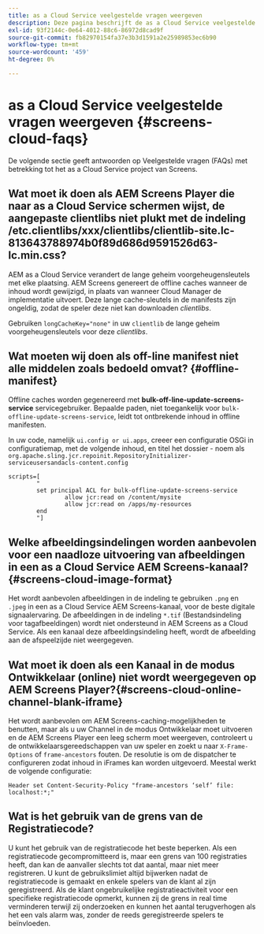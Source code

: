```yaml
---
title: as a Cloud Service veelgestelde vragen weergeven
description: Deze pagina beschrijft de as a Cloud Service veelgestelde vragen voor schermen.
exl-id: 93f2144c-0e64-4012-88c6-86972d8cad9f
source-git-commit: fb82970154fa37e3b3d1591a2e25989853ec6b90
workflow-type: tm+mt
source-wordcount: '459'
ht-degree: 0%

---
```


# as a Cloud Service veelgestelde vragen weergeven {#screens-cloud-faqs}

De volgende sectie geeft antwoorden op Veelgestelde vragen (FAQs) met betrekking tot het as a Cloud Service project van Screens.

## Wat moet ik doen als AEM Screens Player die naar as a Cloud Service schermen wijst, de aangepaste clientlibs niet plukt met de indeling /etc.clientlibs/xxx/clientlibs/clientlib-site.lc-813643788974b0f89d686d9591526d63-lc.min.css?

AEM as a Cloud Service verandert de lange geheim voorgeheugensleutels met elke plaatsing. AEM Screens genereert de offline caches wanneer de inhoud wordt gewijzigd, in plaats van wanneer Cloud Manager de implementatie uitvoert. Deze lange cache-sleutels in de manifests zijn ongeldig, zodat de speler deze niet kan downloaden *clientlibs*.

Gebruiken `longCacheKey="none"` in uw `clientlib` de lange geheim voorgeheugensleutels voor deze *clientlibs*.


## Wat moeten wij doen als off-line manifest niet alle middelen zoals bedoeld omvat? {#offline-manifest}

Offline caches worden gegenereerd met **bulk-off-line-update-screens-service** servicegebruiker. Bepaalde paden, niet toegankelijk voor `bulk-offline-update-screens-service`, leidt tot ontbrekende inhoud in offline manifesten.

In uw code, namelijk `ui.config or ui.apps`, creeer een configuratie OSGi in configuratiemap, met de volgende inhoud, en titel het dossier - noem als `org.apache.sling.jcr.repoinit.RepositoryInitializer-serviceusersandacls-content.config`

```
scripts=[
        "
        set principal ACL for bulk-offline-update-screens-service
                allow jcr:read on /content/mysite
                allow jcr:read on /apps/my-resources
        end
        "] 
```

## Welke afbeeldingsindelingen worden aanbevolen voor een naadloze uitvoering van afbeeldingen in een as a Cloud Service AEM Screens-kanaal?{#screens-cloud-image-format}

Het wordt aanbevolen afbeeldingen in de indeling te gebruiken `.png` en `.jpeg` in een as a Cloud Service AEM Screens-kanaal, voor de beste digitale signaalervaring.
De afbeeldingen in de indeling `*.tif` (Bestandsindeling voor tagafbeeldingen) wordt niet ondersteund in AEM Screens as a Cloud Service. Als een kanaal deze afbeeldingsindeling heeft, wordt de afbeelding aan de afspeelzijde niet weergegeven.

## Wat moet ik doen als een Kanaal in de modus Ontwikkelaar (online) niet wordt weergegeven op AEM Screens Player?{#screens-cloud-online-channel-blank-iframe}

Het wordt aanbevolen om AEM Screens-caching-mogelijkheden te benutten, maar als u uw Channel in de modus Ontwikkelaar moet uitvoeren en de AEM Screens Player een leeg scherm moet weergeven, controleert u de ontwikkelaarsgereedschappen van uw speler en zoekt u naar `X-Frame-Options` of `frame-ancestors` fouten. De resolutie is om de dispatcher te configureren zodat inhoud in iFrames kan worden uitgevoerd. Meestal werkt de volgende configuratie:

```
Header set Content-Security-Policy "frame-ancestors ‘self’ file: localhost:*;"
```

## Wat is het gebruik van de grens van de Registratiecode?

U kunt het gebruik van de registratiecode het beste beperken. Als een registratiecode gecompromitteerd is, maar een grens van 100 registraties heeft, dan kan de aanvaller slechts tot dat aantal, maar niet meer registreren. U kunt de gebruikslimiet altijd bijwerken nadat de registratiecode is gemaakt en enkele spelers van de klant al zijn geregistreerd. Als de klant ongebruikelijke registratieactiviteit voor een specifieke registratiecode opmerkt, kunnen zij de grens in real time verminderen terwijl zij onderzoeken en kunnen het aantal terugverhogen als het een vals alarm was, zonder de reeds geregistreerde spelers te beïnvloeden.